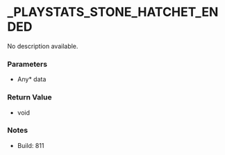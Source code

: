 # _PLAYSTATS_STONE_HATCHET_ENDED

No description available.

### Parameters
* Any* data

### Return Value
* void

### Notes
* Build: 811

